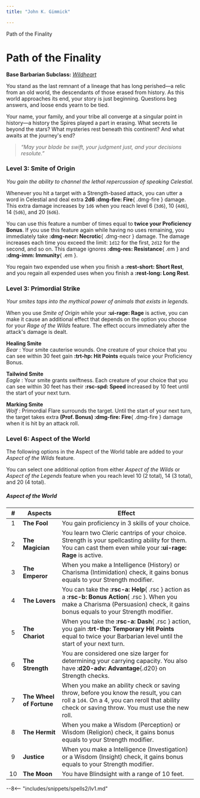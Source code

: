 ```yaml
---
title: "John K. Gimmick"

---
```


<p style="display:none">

Path of the Finality

</p>

# Path of the Finality

**Base Barbarian Subclass:** *[Wildheart](../../class/barbarian/wild-heart.md)*

You stand as the last remnant of a lineage that has long perished—a relic from an old world, the descendants of those erased from history. As this world approaches its end, your story is just beginning. Questions beg answers, and loose ends yearn to be tied.

Your name, your family, and your tribe all converge at a singular point in history—a history the Spires played a part in erasing. What secrets lie beyond the stars? What mysteries rest beneath this continent? And what awaits at the journey's end?

> *“May your blade be swift, your judgment just, and your decisions resolute.”*

### Level 3: Smite of Origin

*You gain the ability to channel the lethal repercussion of speaking Celestial.* 

Whenever you hit a target with a Strength-based attack, you can utter a word in Celestial and deal extra **2d6 :dmg-fire: Fire**{ .dmg-fire } damage. This extra damage increases by `1d6` when you reach level 6 (`3d6`), 10 (`4d6`), 14 (`5d6`), and 20 (`6d6`). 

You can use this feature a number of times equal to **twice your Proficiency Bonus**. If you use this feature again while having no uses remaining, you immediately take **:dmg-necr: Necrotic**{ .dmg-necr } damage. The damage increases each time you exceed the limit: `1d12` for the first, `2d12` for the second, and so on. This damage ignores **:dmg-res: Resistance**{ .em } and **:dmg-imm: Immunity**{ .em }.

You regain two expended use when you finish a **:rest-short: Short Rest**, and you regain all expended uses when you finish a **:rest-long: Long Rest**.

### Level 3: Primordial Strike

*Your smites taps into the mythical power of animals that exists in legends.*

When you use *Smite of Origin* while your **:ui-rage: Rage** is active, you can make it cause an additional effect that depends on the option you choose for your *Rage of the Wilds* feature. The effect occurs immediately after the attack's damage is dealt.

**Healing Smite** <br>_Bear_
:   Your smite cauterise wounds. One creature of your choice that you can see within 30 feet gain **:trt-hp: Hit Points** equals twice your Proficiency Bonus.

**Tailwind Smite** <br>_Eagle_
:   Your smite grants swiftness. Each creature of your choice that you can see within 30 feet has their **:rsc-spd: Speed** increased by 10 feet until the start of your next turn.

**Marking Smite** <br>_Wolf_
:   Primordial Flare surrounds the target. Until the start of your next turn, the target takes extra **(Prof. Bonus) :dmg-fire: Fire**{ .dmg-fire } damage when it is hit by an attack roll.

### Level 6: Aspect of the World

The following options in the Aspect of the World table are added to your *Aspect of the Wilds* feature.

You can select one additional option from either *Aspect of the Wilds* or *Aspect of the Legends* feature when you reach level 10 (2 total), 14 (3 total), and 20 (4 total). 

##### Aspect of the World

| # | Aspects | Effect |
|:-:|---|---|
| 1 | **The Fool** | You gain proficiency in 3 skills of your choice. |
| 2 | **The Magician** | You learn two Cleric cantrips of your choice. Strength is your spellcasting ability for them. You can cast them even while your **:ui-rage: Rage** is active. | 
| 3 | **The Emperor** | When you make a Intelligence (History) or Charisma (Intimidation) check, it gains bonus equals to your Strength modifier. | 
| 4 | **The Lovers** | You can take the **:rsc-a: Help**{ .rsc } action as a **:rsc-b: Bonus Action**{ .rsc }. When you make a Charisma (Persuasion) check, it gains bonus equals to your Strength modifier. | 
| 5 | **The Chariot** | When you take the **:rsc-a: Dash**{ .rsc } action, you gain **:trt-thp: Temporary Hit Points** equal to twice your Barbarian level until the start of your next turn. | 
| 6 | **The Strength** | You are considered one size larger for determining your carrying capacity. You also have **:d20-adv: Advantage**{.d20} on Strength checks. | 
| 7 | **The Wheel of Fortune** | When you make an ability check or saving throw, before you know the result, you can roll a `1d4`. On a 4, you can reroll that ability check or saving throw. You must use the new roll. | 
| 8 | **The Hermit** | When you make a Wisdom (Perception) or Wisdom (Religion) check, it gains bonus equals to your Strength modifier. | 
| 9 | **Justice** | When you make a Intelligence (Investigation) or a Wisdom (Insight) check, it gains bonus equals to your Strength modifier. | 
| 10 | **The Moon** | You have Blindsight with a range of 10 feet. |

--8<-- "includes/snippets/spells2/lv1.md"